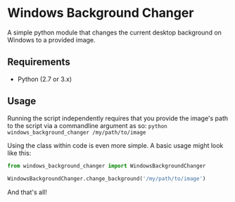 # Windows Background Changer
A simple python module that changes the current desktop background on Windows to a provided image.

## Requirements
* Python (2.7 or 3.x)

## Usage
Running the script independently requires that you provide the image's path to the script via a commandline argument as so:
  `python windows_background_changer /my/path/to/image`
    
Using the class within code is even more simple. 
A basic usage might look like this:

```py
from windows_background_changer import WindowsBackgroundChanger
 
WindowsBackgroundChanger.change_background('/my/path/to/image')
```
    
And that's all!
